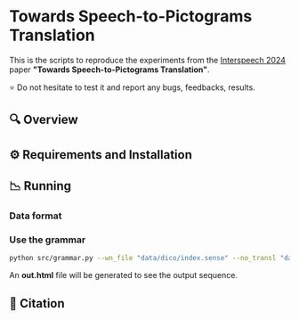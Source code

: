 # Towards Speech-to-Pictograms Translation
This is the scripts to reproduce the experiments from the [Interspeech 2024](https://interspeech2024.org/) paper **"Towards Speech-to-Pictograms Translation"**.

⭐ Do not hesitate to test it and report any bugs, feedbacks, results.

## 🔍 Overview

## ⚙️ Requirements and Installation

## 📉 Running 



### Data format

### Use the grammar

```bash
python src/grammar.py --wn_file "data/dico/index.sense" --no_transl "data/dico/no_translation.csv" --wsd "data/wsd_model/" --lexicon "data/dico/lexique.csv" --data "examples/input.csv" --out "examples/out.csv" --tags "data/dico/tags.csv"
```
An **out.html** file will be generated to see the output sequence.

##  📝 Citation

```

```
